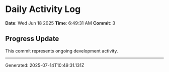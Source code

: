 # Daily Activity Log

**Date**: Wed Jun 18 2025
**Time**: 6:49:31 AM
**Commit**: 3

## Progress Update

This commit represents ongoing development activity.

---
Generated: 2025-07-14T10:49:31.131Z
